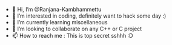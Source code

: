 - 👋 Hi, I’m @Ranjana-Kambhammettu
- 👀 I’m interested in coding, definitely want to hack some day :)
- 🌱 I’m currently learning miscellaneous
- 💞️ I’m looking to collaborate on any C++ or C project
- 📫 How to reach me : This is top secret sshhh :D

<!---
Ranjana-Kambhammettu/Ranjana-Kambhammettu is a ✨ special ✨ repository because its `README.md` (this file) appears on your GitHub profile.
You can click the Preview link to take a look at your changes.
--->

